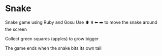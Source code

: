 # Snake
Snake game using Ruby and Gosu
Use ⬆️ ⬇️ ⬅️ ➡️ to move the snake around the screen

Collect green squares (apples) to grow bigger

The game ends when the snake bits its own tail


